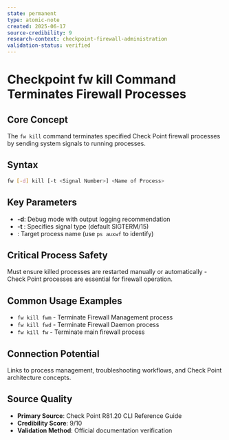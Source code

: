 ```yaml
---
state: permanent
type: atomic-note
created: 2025-06-17
source-credibility: 9
research-context: checkpoint-firewall-administration
validation-status: verified
---
```


# Checkpoint fw kill Command Terminates Firewall Processes

## Core Concept
The `fw kill` command terminates specified Check Point firewall processes by sending system signals to running processes.

## Syntax
```bash
fw [-d] kill [-t <Signal Number>] <Name of Process>
```

## Key Parameters
- **-d**: Debug mode with output logging recommendation
- **-t <Signal Number>**: Specifies signal type (default SIGTERM/15)
- **<Name of Process>**: Target process name (use `ps auxwf` to identify)

## Critical Process Safety
Must ensure killed processes are restarted manually or automatically - Check Point processes are essential for firewall operation.

## Common Usage Examples
- `fw kill fwm` - Terminate Firewall Management process
- `fw kill fwd` - Terminate Firewall Daemon process  
- `fw kill fw` - Terminate main firewall process

## Connection Potential
Links to process management, troubleshooting workflows, and Check Point architecture concepts.

## Source Quality
- **Primary Source**: Check Point R81.20 CLI Reference Guide
- **Credibility Score**: 9/10
- **Validation Method**: Official documentation verification